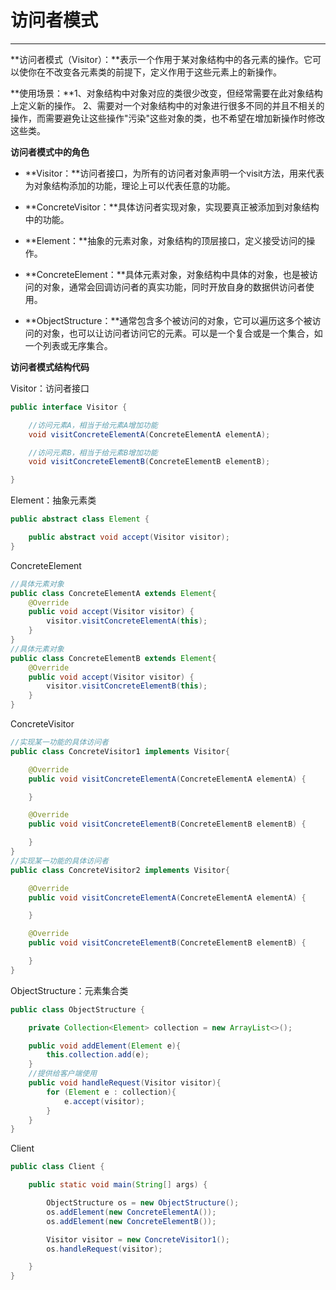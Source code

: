 # 访问者模式

---

**访问者模式（Visitor）：**表示一个作用于某对象结构中的各元素的操作。它可以使你在不改变各元素类的前提下，定义作用于这些元素上的新操作。

**使用场景：**1、对象结构中对象对应的类很少改变，但经常需要在此对象结构上定义新的操作。 2、需要对一个对象结构中的对象进行很多不同的并且不相关的操作，而需要避免让这些操作"污染"这些对象的类，也不希望在增加新操作时修改这些类。

**访问者模式中的角色**

* **Visitor：**访问者接口，为所有的访问者对象声明一个visit方法，用来代表为对象结构添加的功能，理论上可以代表任意的功能。

* **ConcreteVisitor：**具体访问者实现对象，实现要真正被添加到对象结构中的功能。

* **Element：**抽象的元素对象，对象结构的顶层接口，定义接受访问的操作。

* **ConcreteElement：**具体元素对象，对象结构中具体的对象，也是被访问的对象，通常会回调访问者的真实功能，同时开放自身的数据供访问者使用。

* **ObjectStructure：**通常包含多个被访问的对象，它可以遍历这多个被访问的对象，也可以让访问者访问它的元素。可以是一个复合或是一个集合，如一个列表或无序集合。

**访问者模式结构代码**

Visitor：访问者接口

```java
public interface Visitor {

    //访问元素A，相当于给元素A增加功能
    void visitConcreteElementA(ConcreteElementA elementA);

    //访问元素B，相当于给元素B增加功能
    void visitConcreteElementB(ConcreteElementB elementB);

}
```

Element：抽象元素类

```java
public abstract class Element {

    public abstract void accept(Visitor visitor);
}
```

ConcreteElement

```java
//具体元素对象
public class ConcreteElementA extends Element{
    @Override
    public void accept(Visitor visitor) {
        visitor.visitConcreteElementA(this);
    }
}
//具体元素对象
public class ConcreteElementB extends Element{
    @Override
    public void accept(Visitor visitor) {
        visitor.visitConcreteElementB(this);
    }
}
```

ConcreteVisitor

```java
//实现某一功能的具体访问者
public class ConcreteVisitor1 implements Visitor{

    @Override
    public void visitConcreteElementA(ConcreteElementA elementA) {

    }

    @Override
    public void visitConcreteElementB(ConcreteElementB elementB) {

    }
}
//实现某一功能的具体访问者
public class ConcreteVisitor2 implements Visitor{

    @Override
    public void visitConcreteElementA(ConcreteElementA elementA) {

    }

    @Override
    public void visitConcreteElementB(ConcreteElementB elementB) {

    }
}
```

ObjectStructure：元素集合类

```java
public class ObjectStructure {

    private Collection<Element> collection = new ArrayList<>();

    public void addElement(Element e){
        this.collection.add(e);
    }
    //提供给客户端使用
    public void handleRequest(Visitor visitor){
        for (Element e : collection){
            e.accept(visitor);
        }
    }
}
```

Client

```java
public class Client {

    public static void main(String[] args) {

        ObjectStructure os = new ObjectStructure();
        os.addElement(new ConcreteElementA());
        os.addElement(new ConcreteElementB());

        Visitor visitor = new ConcreteVisitor1();
        os.handleRequest(visitor);

    }
}
```



